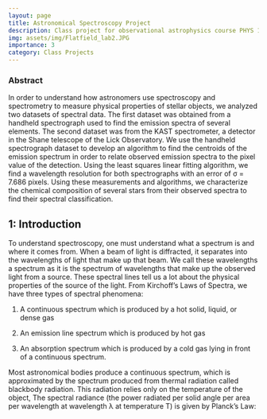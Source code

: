 ```yaml
---
layout: page
title: Astronomical Spectroscopy Project
description: Class project for observational astrophysics course PHYS 164 at UCSD
img: assets/img/Flatfield_lab2.JPG
importance: 3
category: Class Projects
---
```


<div class="caption">
    <h3>Abstract</h3>
    In order to understand how astronomers use spectroscopy and spectrometry to measure physical
properties of stellar objects, we analyzed two datasets of spectral data. The first dataset was
obtained from a handheld spectrograph used to find the emission spectra of several elements.
The second dataset was from the KAST spectrometer, a detector in the Shane telescope of the
Lick Observatory. We use the handheld spectrograph dataset to develop an algorithm to find the
centroids of the emission spectrum in order to relate observed emission spectra to the pixel value
of the detection. Using the least squares linear fitting algorithm, we find a wavelength resolution
for both spectrographs with an error of σ = 7.686 pixels. Using these measurements and algorithms, we
characterize the chemical composition of several stars from their observed spectra to find their
spectral classification.
</div>

<h2>1: Introduction </h2>

To understand spectroscopy, one must understand what a spectrum is and where it comes from.
When a beam of light is diffracted, it separates into the wavelengths of light that make up that
beam. We call these wavelengths a spectrum as it is the spectrum of wavelengths that make up
the observed light from a source. These spectral lines tell us a lot about the physical properties of
the source of the light. From Kirchoff’s Laws of Spectra, we have three types of spectral
phenomena:

1. A continuous spectrum which is produced by a hot solid, liquid, or dense gas

2. An emission line spectrum which is produced by hot gas

3. An absorption spectrum which is produced by a cold gas lying in front of a continuous
spectrum.

Most astronomical bodies produce a continuous spectrum, which is approximated by the
spectrum produced from thermal radiation called blackbody radiation. This radiation relies only
on the temperature of the object, The spectral radiance (the power radiated per solid angle per
area per wavelength at wavelength λ at temperature T) is given by Planck’s Law:


